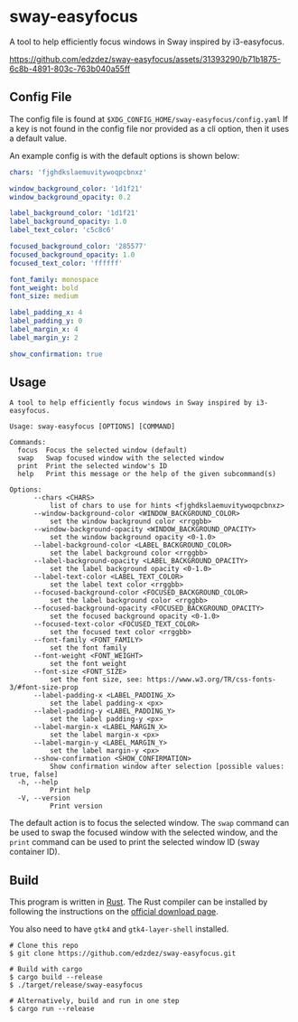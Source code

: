 # sway-easyfocus

A tool to help efficiently focus windows in Sway inspired by i3-easyfocus.

https://github.com/edzdez/sway-easyfocus/assets/31393290/b71b1875-6c8b-4891-803c-763b040a55ff

## Config File

The config file is found at `$XDG_CONFIG_HOME/sway-easyfocus/config.yaml`
If a key is not found in the config file nor provided as a cli option, then it uses a default value.

An example config is with the default options is shown below:

```yaml
chars: 'fjghdkslaemuvitywoqpcbnxz'

window_background_color: '1d1f21'
window_background_opacity: 0.2

label_background_color: '1d1f21'
label_background_opacity: 1.0
label_text_color: 'c5c8c6'

focused_background_color: '285577'
focused_background_opacity: 1.0
focused_text_color: 'ffffff'

font_family: monospace
font_weight: bold
font_size: medium

label_padding_x: 4
label_padding_y: 0
label_margin_x: 4
label_margin_y: 2

show_confirmation: true
```

## Usage

```
A tool to help efficiently focus windows in Sway inspired by i3-easyfocus.

Usage: sway-easyfocus [OPTIONS] [COMMAND]

Commands:
  focus  Focus the selected window (default)
  swap   Swap focused window with the selected window
  print  Print the selected window's ID
  help   Print this message or the help of the given subcommand(s)

Options:
      --chars <CHARS>
          list of chars to use for hints <fjghdkslaemuvitywoqpcbnxz>
      --window-background-color <WINDOW_BACKGROUND_COLOR>
          set the window background color <rrggbb>
      --window-background-opacity <WINDOW_BACKGROUND_OPACITY>
          set the window background opacity <0-1.0>
      --label-background-color <LABEL_BACKGROUND_COLOR>
          set the label background color <rrggbb>
      --label-background-opacity <LABEL_BACKGROUND_OPACITY>
          set the label background opacity <0-1.0>
      --label-text-color <LABEL_TEXT_COLOR>
          set the label text color <rrggbb>
      --focused-background-color <FOCUSED_BACKGROUND_COLOR>
          set the label background color <rrggbb>
      --focused-background-opacity <FOCUSED_BACKGROUND_OPACITY>
          set the focused background opacity <0-1.0>
      --focused-text-color <FOCUSED_TEXT_COLOR>
          set the focused text color <rrggbb>
      --font-family <FONT_FAMILY>
          set the font family
      --font-weight <FONT_WEIGHT>
          set the font weight
      --font-size <FONT_SIZE>
          set the font size, see: https://www.w3.org/TR/css-fonts-3/#font-size-prop
      --label-padding-x <LABEL_PADDING_X>
          set the label padding-x <px>
      --label-padding-y <LABEL_PADDING_Y>
          set the label padding-y <px>
      --label-margin-x <LABEL_MARGIN_X>
          set the label margin-x <px>
      --label-margin-y <LABEL_MARGIN_Y>
          set the label margin-y <px>
      --show-confirmation <SHOW_CONFIRMATION>
          Show confirmation window after selection [possible values: true, false]
  -h, --help
          Print help
  -V, --version
          Print version
```

The default action is to focus the selected window.  The `swap`
command can be used to swap the focused window with the selected
window, and the `print` command can be used to print the selected
window ID (sway container ID).

## Build

This program is written in [Rust](https://www.rust-lang.org/). The Rust compiler can be installed by following the
instructions on the [official download page](https://www.rust-lang.org/tools/install).

You also need to have `gtk4` and `gtk4-layer-shell` installed.

```shell
# Clone this repo
$ git clone https://github.com/edzdez/sway-easyfocus.git

# Build with cargo
$ cargo build --release
$ ./target/release/sway-easyfocus

# Alternatively, build and run in one step
$ cargo run --release
```
